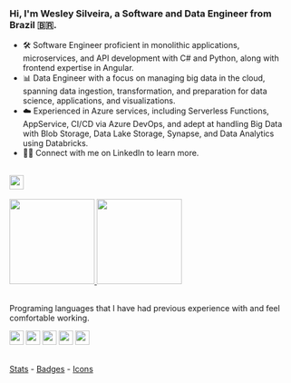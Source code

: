 ### Hi, I'm Wesley Silveira, a Software and Data Engineer from Brazil 🇧🇷.

- 🛠️ Software Engineer proficient in monolithic applications, microservices, and API development with C# and Python, along with frontend expertise in Angular.
- 📊 Data Engineer with a focus on managing big data in the cloud, spanning data ingestion, transformation, and preparation for data science, applications, and visualizations.
- ☁️ Experienced in Azure services, including Serverless Functions, AppService, CI/CD via Azure DevOps, and adept at handling Big Data with Blob Storage, Data Lake Storage, Synapse, and Data Analytics using Databricks.
- 🤜🤛 Connect with me on LinkedIn to learn more.

<br />
<div>
  <a href="https://www.linkedin.com/in/wesleypsilveira/" target="_blank"><img height="25em" src="https://img.shields.io/badge/LinkedIn-0077B5?style=for-the-badge&logo=linkedin&logoColor=white" target="_blank" /></a>
</div>
<br />
<div>
  <a href="https://github.com/wesleypereiradasilveira">
    <img height="150em" src="https://github-readme-stats.vercel.app/api?username=wesleypereiradasilveira&count_private=true&include_all_commits=true&show_icons=true&theme=vue-dark&hide_border=true" />
    <img height="150em" src="https://github-readme-stats.vercel.app/api/top-langs/?username=wesleypereiradasilveira&layout=compact&theme=vue-dark&hide_border=true" /> 
  <a/>
</div>
<br />
<div>
  <p>Programing languages that I have had previous experience with and feel comfortable working.</p>
  <img height="25em" src="https://img.shields.io/badge/Python-3776AB?style=for-the-badge&logo=python&logoColor=white" />
  <img height="25em" src="https://img.shields.io/badge/C%23-239120?style=for-the-badge&logo=c-sharp&logoColor=white" />
  <img height="25em" src="https://img.shields.io/badge/Microsoft_Azure-0089D6?style=for-the-badge&logo=microsoft-azure&logoColor=white" />
  <img height="25em" src="https://img.shields.io/badge/Databricks-FF3621?style=for-the-badge&logo=Databricks&logoColor=white" />
  <img height="25em" src="https://img.shields.io/badge/Microsoft_SQL_Server-CC2927?style=for-the-badge&logo=microsoft-sql-server&logoColor=white" />
</div>
<br />
  
  [Stats](https://github.com/anuraghazra/github-readme-stats) -
  [Badges](https://github.com/Envoy-VC/Badges-for-GitHub) -
  [Icons](https://devicon.dev/)
